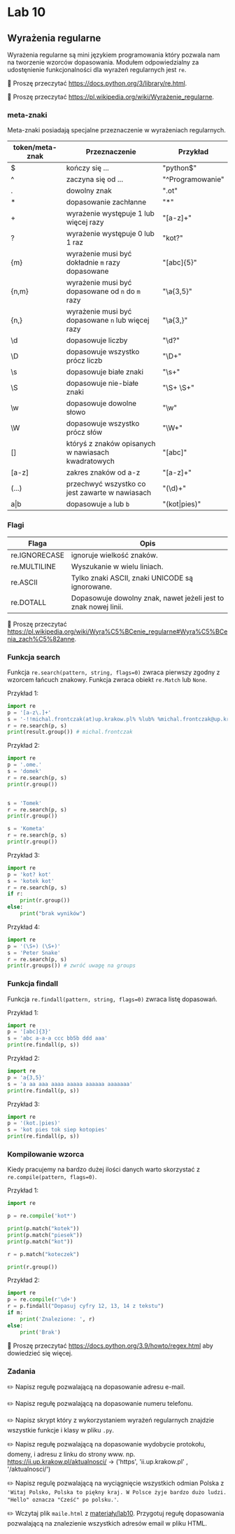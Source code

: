 # Lab 10
## Wyrażenia regularne 
Wyrażenia regularne są mini językiem programowania który pozwala nam na tworzenie wzorców dopasowania. 
Modułem odpowiedzialny za udostęnienie funkcjonalności dla wyrażeń regularnych jest `re`.

📖 Proszę przeczytać https://docs.python.org/3/library/re.html.

📖 Proszę przeczytać https://pl.wikipedia.org/wiki/Wyrażenie_regularne.

### meta-znaki 
Meta-znaki posiadają specjalne przeznaczenie w wyrażeniach regularnych. 

| token/meta-znak  | Przeznaczenie | Przykład |
| ------------- | ------------- | ------------- |
| $  | kończy się ...  |  "python$" |
| ^  | zaczyna się od ...   | "^Programowanie" |
| .  | dowolny znak | ".ot" |
| \*  | dopasowanie zachłanne | "\*" |
| + | wyrażenie występuje 1 lub więcej razy | "\[a-z\]+" |
| ? | wyrażenie występuje 0 lub 1 raz | "kot?" |
| {m} | wyrażenie musi być dokładnie `m` razy dopasowane | "\[abc\]{5}" |
| {n,m} | wyrażenie musi być dopasowane od `n` do `m` razy | "\a{3,5}" |
| {n,} | wyrażenie musi być dopasowane `n` lub więcej razy | "\a{3,}" |
| \d | dopasowuje liczby | "\d?" |
| \D | dopasowuje wszystko prócz liczb | "\D+" |
| \s | dopasowuje białe znaki | "\s+" |
| \S | dopasowuje nie-białe znaki | "\S+ \S+" |
| \w | dopasowuje dowolne słowo | "\w" |
| \W | dopasowuje wszystko prócz słów | "\W+" |
| [] | któryś z znaków opisanych w nawiasach kwadratowych | "\[abc\]" |
| \[a-z\] | zakres znaków od a-z | "\[a-z\]+" |
| (...) | przechwyć wszystko co jest zawarte w nawiasach | "(\d)+" |
| a\|b  | dopasowuje `a` lub `b` | "(kot\|pies)" |

### Flagi
| Flaga         | Opis
| ------------- | ------------------------- |
| re.IGNORECASE | ignoruje wielkość znaków. |
| re.MULTILINE | Wyszukanie w wielu liniach. |
| re.ASCII | Tylko znaki ASCII, znaki UNICODE są ignorowane. |
| re.DOTALL | Dopasowuje dowolny znak, nawet jeżeli jest to znak nowej linii. |

📖 Proszę przeczytać https://pl.wikipedia.org/wiki/Wyra%C5%BCenie_regularne#Wyra%C5%BCenia_zach%C5%82anne.

### Funkcja search
Funkcja `re.search(pattern, string, flags=0)` zwraca pierwszy zgodny z wzorcem łańcuch znakowy. 
Funkcja zwraca obiekt `re.Match` lub `None`.

Przykład 1:
```python
import re
p = '[a-z\.]+'
s = '-!!michal.frontczak(at)up.krakow.pl% %lub% %michal.frontczak@up.krakow.pl!!-'
r = re.search(p, s)
print(result.group()) # michal.frontczak
```

Przykład 2:
```python
import re
p = '.ome.'
s = 'domek'
r = re.search(p, s)
print(r.group())


s = 'Tomek'
r = re.search(p, s)
print(r.group())

s = 'Kometa'
r = re.search(p, s)
print(r.group())
```

Przykład 3:
```python
import re
p = 'kot? kot'
s = 'kotek kot'
r = re.search(p, s)
if r:
    print(r.group())
else:
    print("brak wyników")
```

Przykład 4:
```python
import re
p = '(\S+) (\S+)'
s = 'Peter Snake'
r = re.search(p, s)
print(r.groups()) # zwróć uwagę na groups
```

### Funkcja findall
Funkcja `re.findall(pattern, string, flags=0)` zwraca listę dopasowań.

Przykład 1:
```python
import re
p = '[abc]{3}'
s = 'abc a-a-a ccc bb5b ddd aaa'
print(re.findall(p, s))
```
Przykład 2:
```python
import re
p = 'a{3,5}'
s = 'a aa aaa aaaa aaaaa aaaaaa aaaaaaa'
print(re.findall(p, s))
```

Przykład 3:
```python
import re
p = '(kot.|pies)'
s = 'kot pies tok siep kotopies'
print(re.findall(p, s))
```

### Kompilowanie wzorca
Kiedy pracujemy na bardzo dużej ilości danych warto skorzystać z `re.compile(pattern, flags=0)`. 

Przykład 1:

```python
import re

p = re.compile('kot*')

print(p.match("kotek"))
print(p.match("piesek"))
print(p.match("kot"))

r = p.match("koteczek")

print(r.group())
```

Przykład 2:
```python
import re
p = re.compile(r'\d+')
r = p.findall("Dopasuj cyfry 12, 13, 14 z tekstu")
if m:
    print('Znalezione: ', r)
else:
    print('Brak')
```

📖 Proszę przeczytać https://docs.python.org/3.9/howto/regex.html aby dowiedzieć się więcej.

### Zadania

✏️ Napisz regułę pozwalającą na dopasowanie adresu e-mail.

✏️ Napisz regułę pozwalającą na dopasowanie numeru telefonu.

✏️ Napisz skrypt który z wykorzystaniem wyrażeń regularnych znajdzie wszystkie funkcje i klasy w pliku `.py`.

✏️ Napisz regułę pozwalającą na dopasowanie wydobycie protokołu, domeny, i adresu z linku do strony www. np. https://ii.up.krakow.pl/aktualnosci/ -> ('https', 'ii.up.krakow.pl' , '/aktualnosci/')

✏️ Napisz regulę pozwalającą na wyciągnięcie wszystkich odmian Polska z 
`'Witaj Polsko, Polska to piękny kraj. W Polsce żyje bardzo dużo ludzi. "Hello" oznacza "Cześć" po polsku.'`.

✏️ Wczytaj plik `maile.html` z [materiały/lab10](materiały/lab10). Przygotuj regułę dopasowania pozwalającą na znalezienie wszystkich adresów email w pliku HTML.
